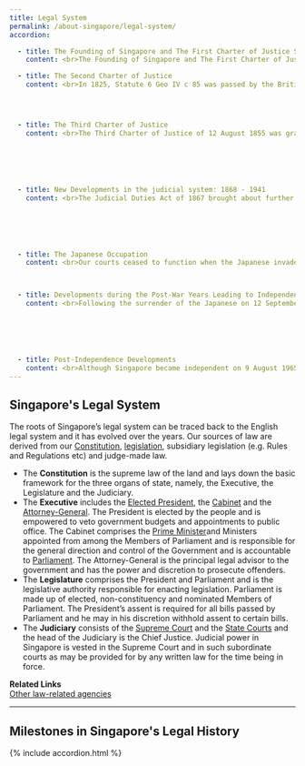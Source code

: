 ```yaml
---
title: Legal System
permalink: /about-singapore/legal-system/
accordion:

  - title: The Founding of Singapore and The First Charter of Justice Singapore
    content: <br>The Founding of Singapore and The First Charter of Justice Singapore was founded on 6 February 1819, when a treaty of friendship and alliance was signed by Sir Thomas Stamford Raffles, Sultan Hussein of Johor and Temenggong Abdu'r Rahman. In 1807, the Crown granted the East India Company the First Charter of Justice, which set up a Court of Judicature in Penang.

  - title: The Second Charter of Justice
    content: <br>In 1825, Statute 6 Geo IV c 85 was passed by the British Parliament, enabling the King to make provision for the administration of justice in the British colonies of Singapore and Malacca. These, together with the Prince of Wales' Island (now known as 'Penang') formed the Straits Settlements. <br>The Second Charter of Justice was issued on 27 November 1826. This Charter abolished the Recorder's Court, which served only the Prince of Wales' Island, and established the Court of Judicature of Prince of Wales' Island, Singapore and Malaya.<br>In criminal proceedings, the court was "to administer criminal justice in such­ Manner and Form" as the courts in England, with "due attention being (given) to the several Religions, Manners and Usages of the native Inhabitants". The court was to "give and pass Judgment and Sentence according to Justice and Right" in civil proceedings. <br>The Governor and the Resident Councillor acted as two judges of the court. The third judge was the Recorder, who was based on the Prince of Wales' Island and had to travel on circuit to Malacca and Singapore from his home base. He was assisted in his duties by the Resident Councillors and the Governor, who sat as lay Judges.




  - title: The Third Charter of Justice
    content: <br>The Third Charter of Justice of 12 August 1855 was granted to cope with the increase in the judicial workload which resulted from Singapore's rapid development.<br>Under the Third Charter of Justice, the Court of Judicature was reorganised into two divisions. The first division had jurisdiction over Singapore and Malacca and comprised the Recorder of Singapore, the Governor and the Resident Councillors of Singapore and Malacca. The second division had jurisdiction over the Prince of Wales' Island and Province Wellesley, and comprised the Recorder of Prince of Wales' Island, the Governor and the Resident Councillor of the Prince of Wales' Island.






  - title: New Developments in the judicial system: 1868 - 1941
    content: <br>The Judicial Duties Act of 1867 brought about further changes to our judicial system. The Governor of the Straits Settlements ceased to be a Judge of the Court of Judicature, although the Resident Councillors continued to sit under their new title of Lieutenant-Governors. <br>This Act also changed the titles of other officers: the "Recorder of Singapore" became the "Chief Justice of the Straits Settlements" while the "Recorder of Prince of Wales' Island" became the "Judge of Prince of Wales' Island". Sir Peter Benson Maxwell, then the Recorder of Singapore, became the first Chief Justice of The Straits Settlements in 1867.<br>The Supreme Court Ordinance 1868 abolished the Court of Judicature of Prince of Wales' Island, Singapore and Malacca, replacing it with the Supreme Court of the Straits Settlements.<br>In turn, the Courts Ordinance of 1873 reconstituted the Court, so that it now consisted of the Chief Justice, the Judge of Penang, a Senior and a Junior Puisne Judge. One division of the Court sat in Singapore and Malacca, whilst another sat in Penang. In addition, the Ordinance conferred on the Supreme Court of the Straits Settlements the jurisdiction to sit as a Court of Appeal, with final appeals lying to the Judicial Committee of the Privy Council. Previously, appeals had lain only to the King-in-Council. <br>Further changes to the structure of the judicial system were brought by the Courts Ordinance of 1878. This Ordinance was passed in response to the United Kingdom Judicature Acts of 1873-75, which modified the court structure in England. Under the Ordinance, the jurisdiction for the Supreme Court of the Straits Settlements was brought in line with that of the new English High Court. <br>The Courts Ordinance of 1907 allowed Judicial Commissioners of the Federated Malay States to be appointed from time to time to perform the duties of a Judge of the Supreme Court of the Straits Settlements. <br>The Court of Criminal Appeal Ordinance came into force on 1 September 1934 to provide for the establishment of a Court of Criminal Appeal. This was necessary as, up till then, the Court of Appeal had exercised only appellate civil jurisdiction.






  - title: The Japanese Occupation
    content: <br>Our courts ceased to function when the Japanese invaded Singapore in 1942 and established a Military Court of Justice to administer Military Ordinances and the laws of the Japanese army.<br>The courts were re-opened by a Proclamation dated 27 May 1942, which stated that the courts were to follow the former system of laws insofar as they did not interfere with the Military Administration. <br>The Syonan Supreme Court or "Syonan Koto-Hoin" was opened on 29 May 1942. A court of appeal was also created, but it never sat.<br>



  - title: Developments during the Post-War Years Leading to Independence
    content: <br>Following the surrender of the Japanese on 12 September 1945, Singapore was temporarily administered by the British Military Administration. The British Military Administration proclaimed that all Japanese Proclamations and Decrees ceased to have effect, and that "all laws and customs existing immediately prior to the Japanese occupation will be respected". <br>The British Military Administration came to an end on 31 March 1946. The Straits Settlements were disbanded and Singapore was made a separate Crown Colony on 1 April 1946. The Supreme Court, consisting of a High Court and a Court of Appeal, was constituted by the Singapore Colony Order in Council. The Court of Criminal Appeal continued to function. Final appeals lay to the Judicial Committee of the Privy Council in England. <br>On 2 May 1955, Mr Tan Ah Tah became the first local-born person to be appointed a Judge of the Supreme Court. Mr Frederick Arthur Chua (appointed on 15 February 1957) and Mr Wee Chong Jin (appointed on 15 August 1957) were appointed thereafter. Mr Wee Chong Jin was also the first local-born member of the Singapore Bar to be appointed to the Supreme Court Bench. Mr Tan Ah Tah and Mr Frederick Arthur Chua were both from the Colonial Legal Service.<br>On 5 January 1963, Mr Wee Chong Jin became the first Asian to be appointed the Chief Justice of the State of Singapore. His appointment marked a break in the long-standing tradition (since 1867) of appointing British Chief Justices for Singapore, the last of whom was Sir Alan Rose.<br>Singapore's judicial system was altered once again following her merger with Malaysia on 16 September 1963. The Federation of Malaya Act came into force on 16 September 1963, establishing the Federal Court of Malaysia and the structure of the Malaysian judicial system. The Malaysian Courts of Judicature Act 1964 repealed the provisions relating to the Singapore Supreme Court in Singapore's Courts Ordinance as well as the whole of the Singapore's Court of Criminal Appeal Ordinance. The Supreme Court of the Colony of Singapore was replaced by the High Court of Malaysia in Singapore, while the Court of Appeal was assimilated into the Federal Court. The Judicial Committee of the Privy Council continued to be the final appellate court.






  - title: Post-Independence Developments
    content: <br>Although Singapore became independent on 9 August 1965, the ties between the judicial systems of Singapore and Malaysia were not severed until 1969. The Supreme Court of Judicature Act 1969, re-established the Supreme Court of Singapore, comprising the High Court, the Court of Appeal and the Court of Criminal Appeal. <br>Jury trials were abolished in 1969, by an amendment to the Criminal Procedure Code which provided for trials of capital offences to be heard by two judges. This arrangement continued until 18 April 1992, when the Criminal Procedure Code was amended to allow for trials of capital offences to be heard before a single Judge.<br>The next important milestone for Singapore's judicial system was the introduction of Judicial Commissioners to the Supreme Court Bench, with the first Judicial Commissioner, Mr Chan Sek Keong, being appointed on 1 July 1986. A Judicial Commissioner is appointed for specific periods of time and may exercise the powers and perform the functions of a Judge. In this capacity, he enjoys the same immunities as a Judge.<br>On 28 September 1990, Mr Wee Chong Jin retired as Chief Justice, and Mr Yong Pung How, took over as the head of the Judiciary.<br>The first female to be appointed to the Supreme Court Bench was Ms Lai Siu Chiu, who was appointed a Judicial Commissioner on 2 May 1991. Thereafter, Ms Judith Prakash was appointed a Judicial Commissioner on 1 April 1992. They were appointed Judges of the High Court on 2 May 1994 and 1 April 1995 respectively. <br>In 1993, the existing appellate court, which comprised the Court of Appeal and the Court of Criminal Appeal, was reconstituted into a single Court of Appeal for both civil and criminal appeals. The present Court of Appeal normally comprises the Chief Justice and the Judges of Appeal, who rank above the High Court judges. A Judge of the High Court may also, on the request of the Chief Justice, sit as a Judge of the Court of Appeal.<br>The first Judges of Appeal to be appointed were Justice M Karthigesu and Justice L P Thean, both of whom were appointed as Judges of Appeal on 1 July 1993.<br>(Source: Content is adapted from the websites of Ministry of Law and Supreme Court of Singapore)
---
```



## Singapore's Legal System

The roots of Singapore’s legal system can be traced back to the English legal system and it has evolved over the years. Our sources of law are derived from our  [Constitution](https://sso.agc.gov.sg/Act/CONS1963),  [legislation](https://sso.agc.gov.sg/), subsidiary legislation (e.g. Rules and Regulations etc) and judge-made law.

-   The  **Constitution**  is the supreme law of the land and lays down the basic framework for the three organs of state, namely, the Executive, the Legislature and the Judiciary.
-   The  **Executive**  includes the  [Elected President](https://www.istana.gov.sg/), the  [Cabinet](https://www.pmo.gov.sg/the-cabinet)  and the  [Attorney-General](https://www.agc.gov.sg/). The President is elected by the people and is empowered to veto government budgets and appointments to public office. The Cabinet comprises the  [Prime Minister](https://www.pmo.gov.sg/)and Ministers appointed from among the Members of Parliament and is responsible for the general direction and control of the Government and is accountable to  [Parliament](https://www.parliament.gov.sg/). The Attorney-General is the principal legal advisor to the government and has the power and discretion to prosecute offenders.
-   The  **Legislature**  comprises the President and Parliament and is the legislative authority responsible for enacting legislation. Parliament is made up of elected, non-constituency and nominated Members of Parliament. The President’s assent is required for all bills passed by Parliament and he may in his discretion withhold assent to certain bills.
-   The  **Judiciary**  consists of the  [Supreme Court](https://www.supremecourt.gov.sg/)  and the  [State Courts](https://www.statecourts.gov.sg/)  and the head of the Judiciary is the Chief Justice. Judicial power in Singapore is vested in the Supreme Court and in such subordinate courts as may be provided for by any written law for the time being in force.

  

**Related Links**  
[Other law-related agencies](https://www.mlaw.gov.sg/about-us/our-legal-system/queries-under-other-law-related-agencies/)




---
## Milestones in Singapore's Legal History 
{% include accordion.html %}  



